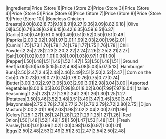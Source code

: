 |     |     |     |     |     |     |     |     |     |     |     |
| --- | --- | --- | --- | --- | --- | --- | --- | --- | --- | --- |
  
|Ingredients|Price (Store 1)|Price (Store 2)|Price (Store 3)|Price (Store 4)|Price (Store 5)|Price (Store 6)|Price (Store 7)|Price (Store 8)|Price (Store 9)|Price (Store 10)|
|Boneless Chicken Breasts|$9.00|$8.82|$8.73|$9.18|$8.91|$9.27|$9.36|$9.09|$8.82|$9.18|
|Olive Oil|$6.50|$6.71|$6.38|$6.28|$6.15|$6.42|$6.35|$6.59|$6.51|$6.37|
|Garlic|$0.50|$0.49|$0.51|$0.50|$0.49|$0.51|$0.52|$0.50|$0.51|$0.49|
|Paprika|$2.00|$2.02|$1.98|$1.97|$2.01|$1.99|$2.03|$2.00|$1.96|$2.01|
|Cumin|$1.75|$1.73|$1.76|$1.78|$1.74|$1.79|$1.77|$1.75|$1.76|$1.78|
|Chili Powder|$2.25|$2.28|$2.23|$2.20|$2.22|$2.24|$2.26|$2.25|$2.21|$2.27|
|Salt|$1.00|$1.02|$0.99|$1.01|$0.98|$1.00|$1.03|$0.97|$1.01|$1.00|
|Pepper|$1.50|$1.48|$1.51|$1.49|$1.52|$1.47|$1.53|$1.50|$1.48|$1.51|
|Ground Beef|$5.00|$5.10|$5.05|$5.15|$5.02|$4.98|$5.08|$5.03|$5.07|$5.13|
|Hamburger Buns|$2.50|$2.47|$2.45|$2.48|$2.46|$2.49|$2.51|$2.50|$2.52|$2.47|
|Corn on the Cob|$0.75|$0.73|$0.76|$0.77|$0.74|$0.78|$0.76|$0.75|$0.77|$0.74|
|Butter|$3.00|$3.02|$2.97|$3.05|$3.03|$2.99|$3.01|$2.98|$3.04|$3.00|
|Assorted Vegetables|$8.00|$8.05|$8.03|$7.98|$8.01|$8.02|$8.06|$7.99|$7.97|$8.04|
|Italian Seasoning|$1.25|$1.23|$1.27|$1.28|$1.24|$1.29|$1.26|$1.30|$1.25|$1.27|
|Potatoes|$3.50|$3.46|$3.52|$3.48|$3.51|$3.49|$3.47|$3.45|$3.50|$3.47|
|Mayonnaise|$2.75|$2.78|$2.73|$2.77|$2.74|$2.76|$2.79|$2.72|$2.80|$2.75|
|Dijon Mustard|$2.00|$2.01|$1.99|$2.03|$1.98|$2.02|$2.04|$2.00|$2.01|$1.99|
|Celery|$1.25|$1.27|$1.26|$1.24|$1.28|$1.23|$1.29|$1.25|$1.27|$1.26|
|Red Onion|$1.50|$1.48|$1.52|$1.49|$1.51|$1.50|$1.47|$1.53|$1.48|$1.51|
|Fresh Parsley|$1.00|$1.01|$0.99|$1.02|$1.00|$0.98|$1.03|$0.97|$1.00|$1.01|
|Eggs|$2.50|$2.48|$2.53|$2.49|$2.51|$2.52|$2.47|$2.54|$2.50|$2.48|
